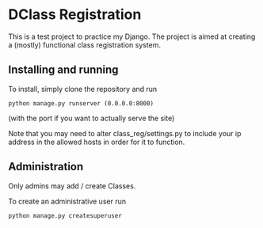 # DClass Registration

This is a test project to practice my Django. The project is aimed at creating a (mostly) functional class registration system.

## Installing and running

To install, simply clone the repository and run
```
python manage.py runserver (0.0.0.0:8000)

```
(with the port if you want to actually serve the site)

Note that you may need to alter class_reg/settings.py to include your ip address in the allowed hosts in order for it to function.

## Administration
Only admins may add / create Classes.

To create an administrative user run
```
python manage.py createsuperuser
```
